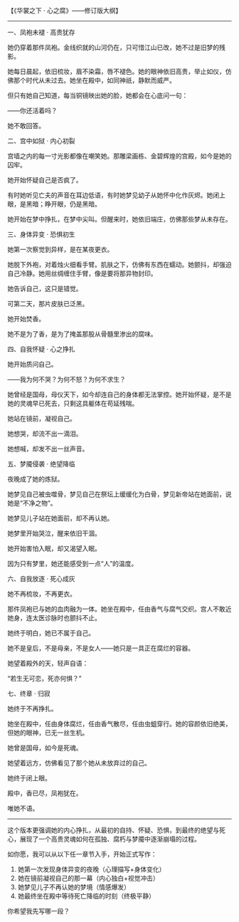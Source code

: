 【《华裳之下 · 心之腐》——修订版大纲】

---

一、凤袍未褪 · 高贵犹存

她仍穿着那件凤袍。金线织就的山河仍在，只可惜江山已改，她不过是旧梦的残影。

她每日晨起，依旧梳妆，眉不染霜，唇不褪色。她的眼神依旧高贵，举止如仪，仿佛那个时代从未过去。她坐在殿中，如同神祇，静默而威严。

但只有她自己知道，每当铜镜映出她的脸，她都会在心底问一句：

——你还活着吗？

她不敢回答。

二、宫中如狱 · 内心初裂

宫墙之内的每一寸光影都像在嘲笑她。那雕梁画栋、金碧辉煌的宫殿，如今是她的囚牢。

她开始怀疑自己是否疯了。

有时她听见亡夫的声音在耳边低语，有时她梦见幼子从她怀中化作灰烬。她闭上眼，是黑暗；睁开眼，仍是黑暗。

她开始在梦中挣扎，在梦中尖叫。但醒来时，她依旧端庄，仿佛那些梦从未存在。

三、身体异变 · 恐惧初生

她第一次察觉到异样，是在某夜更衣。

她脱下外袍，对着烛火细看手臂。肌肤之下，仿佛有东西在蠕动。她颤抖，却强迫自己冷静。她用丝绸缠住手臂，像是要将那异物封印。

她告诉自己，这只是错觉。

可第二天，那片皮肤已泛黑。

她开始焚香。

她不是为了香，是为了掩盖那股从骨髓里渗出的腐味。

四、自我怀疑 · 心之挣扎

她开始质问自己。

——我为何不哭？为何不怒？为何不求生？

她曾经是国母，母仪天下，如今却连自己的身体都无法掌控。她开始怀疑，是不是她的灵魂早已死去，只剩这具躯体在苟延残喘。

她站在镜前，凝视自己。

她想哭，却流不出一滴泪。

她想喊，却发不出一丝声音。

五、梦魇侵袭 · 绝望降临

夜晚成了她的炼狱。

她梦见自己被虫噬骨，梦见自己在祭坛上缓缓化为白骨，梦见新帝站在她面前，说她是“不净之物”。

她梦见儿子站在她面前，却不再认她。

她梦里开始哭泣，醒来依旧干涸。

她开始害怕入眠，却又渴望入眠。

因为只有梦里，她还能感受到一点“人”的温度。

六、自我放逐 · 死心成灰

她不再梳妆，不再更衣。

那件凤袍已与她的血肉融为一体。她坐在殿中，任由香气与腐气交织。宫人不敢近她身，连太医诊脉时也颤抖不止。

她终于明白，她已不属于自己。

她不是皇后，不是母亲，不是女人——她只是一具正在腐烂的容器。

她望着殿外的天，轻声自语：

“若生无可恋，死亦何惧？”

七、终章 · 归寂

她终于不再挣扎。

她坐在殿中，任由身体腐烂，任由香气散尽，任由虫蛆穿行。她的容颜依旧绝美，但她的眼神，已无一丝生机。

她曾是国母，如今是死魂。

她望着远方，仿佛看见了那个她从未放弃过的自己。

她终于闭上眼。

殿中，香已尽，凤袍犹在。

唯她不语。

---

这个版本更强调她的内心挣扎，从最初的自持、怀疑、恐惧，到最终的绝望与死心，展现了一个高贵灵魂如何在孤独、腐朽与梦魇中逐渐崩塌的过程。

如你愿，我可以从以下任一章节入手，开始正式写作：

1. 她第一次发现身体异变的夜晚（心理描写+身体变化）  
2. 她在镜前凝视自己的那一幕（内心独白+视觉冲击）  
3. 她梦见儿子不再认她的梦境（情感爆发）  
4. 她最终坐在殿中等待死亡降临的时刻（终极平静）

你希望我先写哪一段？